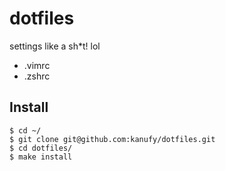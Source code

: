 # dotfiles
settings like a sh*t! lol
* .vimrc
* .zshrc

## Install 
```
$ cd ~/
$ git clone git@github.com:kanufy/dotfiles.git
$ cd dotfiles/
$ make install
```
